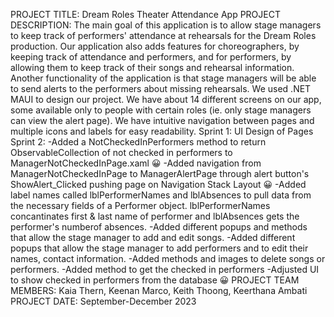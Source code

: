 PROJECT TITLE: Dream Roles Theater Attendance App
PROJECT DESCRIPTION: The main goal of this application is to allow stage managers to keep track of performers' attendance at rehearsals for the Dream Roles production. Our application also adds features for choreographers, by keeping track of attendance and performers, and for performers, by allowing them to keep track of their songs and rehearsal information. 
Another functionality of the application is that stage managers will be able to send alerts to the performers about missing rehearsals. 
We used .NET MAUI to design our project. We have about 14 different screens on our app, some available only to people with certain roles (ie. only stage managers can view the alert page). We have intuitive navigation between pages and multiple icons and labels for easy readability. 
Sprint 1: UI Design of Pages
Sprint 2: 
        -Added a NotCheckedInPerformers method to return ObservableCollection of not checked in performers to ManagerNotCheckedInPage.xaml 😀 
        -Added navigation from ManagerNotCheckedInPage to ManagerAlertPage through alert button's ShowAlert_Clicked pushing page on Navigation Stack Layout 😀 
        -Added label names called lblPerformerNames and lblAbsences to pull data from the necessary fields of a Performer object. lblPerformerNames concantinates first & last name of performer and lblAbsences gets the performer's numberof absences. 
        -Added different popups and methods that allow the stage manager to add and edit songs.
        -Added different popups that allow the stage manager to add performers and to edit their names, contact information.
        -Added methods and images to delete songs or performers.
        -Added method to get the checked in performers 
        -Adjusted UI to show checked in performers from the database 😀 
PROJECT TEAM MEMBERS: Kaia Thern, Keenan Marco, Keith Thoong, Keerthana Ambati
PROJECT DATE: September-December 2023
